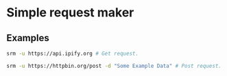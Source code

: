 # Simple request maker
## Examples
```bash
srm -u https://api.ipify.org # Get request.
``` 

```bash
srm -u https://httpbin.org/post -d "Some Example Data" # Post request.
``` 